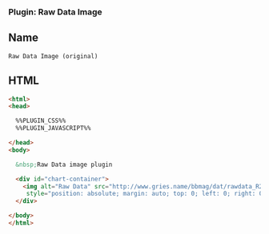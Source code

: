 ### Plugin: Raw Data Image

## Name
``` text
Raw Data Image (original)
````

## HTML
```html
<html>
<head>

  %%PLUGIN_CSS%%
  %%PLUGIN_JAVASCRIPT%%

</head>
<body>

  &nbsp;Raw Data image plugin

  <div id="chart-container">
    <img alt="Raw Data" src="http://www.gries.name/bbmag/dat/rawdata_R2_3.33.png" 
     style="position: absolute; margin: auto; top: 0; left: 0; right: 0; bottom: 0;" />
  </div>

</body>
</html>
````

